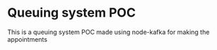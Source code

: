 # Queuing system POC
This is a queuing system POC made using node-kafka for making the appointments 
